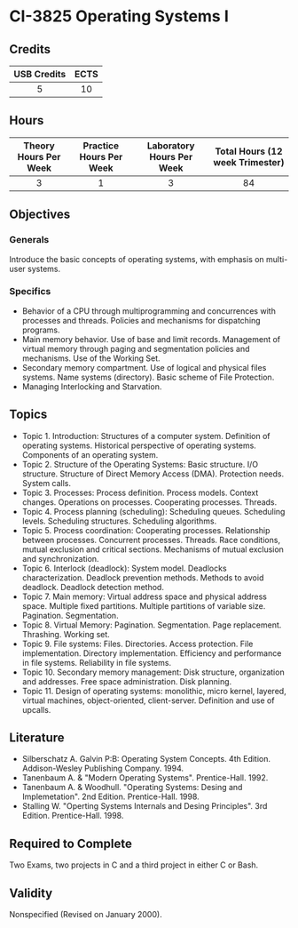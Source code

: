 # CI-3825 Operating Systems I

## Credits

| USB Credits | ECTS |
|:-----------:|:----:|
|      5      |  10  |

## Hours

| Theory Hours Per Week | Practice Hours Per Week | Laboratory Hours Per Week | Total Hours (12 week Trimester) |
|:---------------------:|:-----------------------:|:-------------------------:|:-------------------------------:|
|           3           |            1            |             3             |                84               |

## Objectives

### Generals

Introduce the basic concepts of operating systems, with emphasis on multi-user systems.

### Specifics

* Behavior of a CPU through multiprogramming and concurrences with processes and threads. Policies and mechanisms for dispatching programs.
* Main memory behavior. Use of base and limit records. Management of virtual memory through paging and segmentation policies and mechanisms. Use of the Working Set.
* Secondary memory compartment. Use of logical and physical files systems. Name systems (directory). Basic scheme of File Protection.
* Managing Interlocking and Starvation.

## Topics

* Topic 1. Introduction: Structures of a computer system. Definition of operating systems. Historical perspective of operating systems. Components of an operating system.
* Topic 2. Structure of the Operating Systems: Basic structure. I/O structure. Structure of Direct Memory Access (DMA). Protection needs. System calls.
* Topic 3. Processes: Process definition. Process models. Context changes. Operations on processes. Cooperating processes. Threads.
* Topic 4. Process planning (scheduling): Scheduling queues. Scheduling levels. Scheduling structures. Scheduling algorithms.
* Topic 5. Process coordination: Cooperating processes. Relationship between processes. Concurrent processes. Threads. Race conditions, mutual exclusion and critical sections. Mechanisms of mutual exclusion and synchronization.
* Topic 6. Interlock (deadlock): System model. Deadlocks characterization. Deadlock prevention methods. Methods to avoid deadlock. Deadlock detection method.
* Topic 7. Main memory: Virtual address space and physical address space. Multiple fixed partitions. Multiple partitions of variable size. Pagination. Segmentation.
* Topic 8. Virtual Memory: Pagination. Segmentation. Page replacement. Thrashing. Working set.
* Topic 9. File systems: Files. Directories. Access protection. File implementation. Directory implementation. Efficiency and performance in file systems. Reliability in file systems.
* Topic 10. Secondary memory management: Disk structure, organization and addresses. Free space administration. Disk planning.
* Topic 11. Design of operating systems: monolithic, micro kernel, layered, virtual machines, object-oriented, client-server. Definition and use of upcalls.

## Literature

* Silberschatz A. Galvin P:B: Operating System Concepts. 4th Edition. Addison-Wesley Publishing Company. 1994.
* Tanenbaum A. & "Modern Operating Systems". Prentice-Hall. 1992.
* Tanenbaum A. & Woodhull. "Operating Systems: Desing and Implemetation". 2nd Edition. Prentice-Hall. 1998.
* Stalling W. "Operting Systems Internals and Desing Principles". 3rd Edition. Prentice-Hall. 1998.

## Required to Complete

Two Exams, two projects in C and a third project in either C or Bash.

## Validity

Nonspecified (Revised on January 2000).
